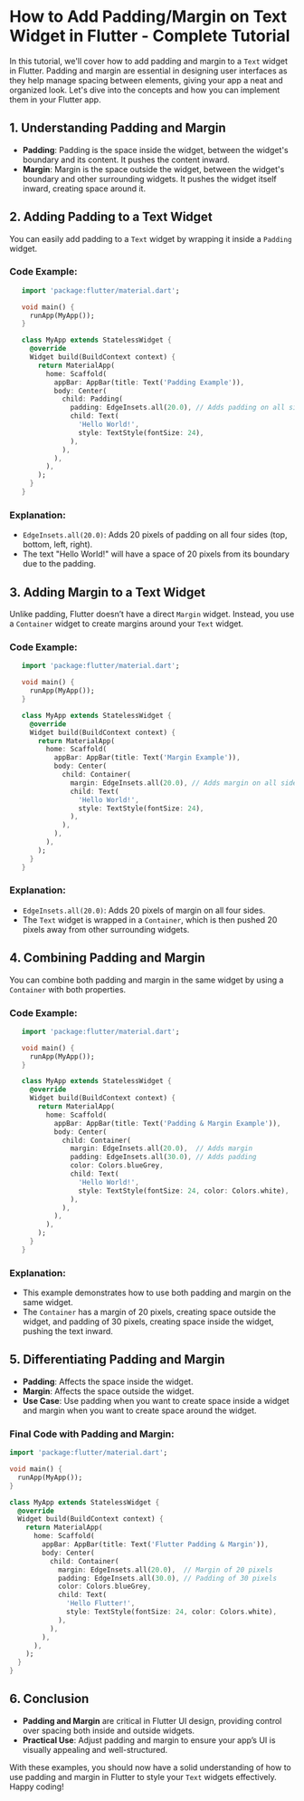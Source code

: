 # How to Add Padding/Margin on Text Widget in Flutter - Complete Tutorial

In this tutorial, we'll cover how to add padding and margin to a `Text` widget in Flutter. Padding and margin are essential in designing user interfaces as they help manage spacing between elements, giving your app a neat and organized look. Let's dive into the concepts and how you can implement them in your Flutter app.

## 1. **Understanding Padding and Margin**

- **Padding**: Padding is the space inside the widget, between the widget's boundary and its content. It pushes the content inward.
- **Margin**: Margin is the space outside the widget, between the widget's boundary and other surrounding widgets. It pushes the widget itself inward, creating space around it.

## 2. **Adding Padding to a Text Widget**

   You can easily add padding to a `Text` widget by wrapping it inside a `Padding` widget.

### **Code Example:**

```dart
   import 'package:flutter/material.dart';

   void main() {
     runApp(MyApp());
   }

   class MyApp extends StatelessWidget {
     @override
     Widget build(BuildContext context) {
       return MaterialApp(
         home: Scaffold(
           appBar: AppBar(title: Text('Padding Example')),
           body: Center(
             child: Padding(
               padding: EdgeInsets.all(20.0), // Adds padding on all sides
               child: Text(
                 'Hello World!',
                 style: TextStyle(fontSize: 24),
               ),
             ),
           ),
         ),
       );
     }
   }
```

### **Explanation:**

- `EdgeInsets.all(20.0)`: Adds 20 pixels of padding on all four sides (top, bottom, left, right).
- The text "Hello World!" will have a space of 20 pixels from its boundary due to the padding.

## 3. **Adding Margin to a Text Widget**

   Unlike padding, Flutter doesn’t have a direct `Margin` widget. Instead, you use a `Container` widget to create margins around your `Text` widget.

### **Code Example:**

```dart
   import 'package:flutter/material.dart';

   void main() {
     runApp(MyApp());
   }

   class MyApp extends StatelessWidget {
     @override
     Widget build(BuildContext context) {
       return MaterialApp(
         home: Scaffold(
           appBar: AppBar(title: Text('Margin Example')),
           body: Center(
             child: Container(
               margin: EdgeInsets.all(20.0), // Adds margin on all sides
               child: Text(
                 'Hello World!',
                 style: TextStyle(fontSize: 24),
               ),
             ),
           ),
         ),
       );
     }
   }
```

### **Explanation:**

- `EdgeInsets.all(20.0)`: Adds 20 pixels of margin on all four sides.
- The `Text` widget is wrapped in a `Container`, which is then pushed 20 pixels away from other surrounding widgets.

## 4. **Combining Padding and Margin**

   You can combine both padding and margin in the same widget by using a `Container` with both properties.

### **Code Example:**

```dart
   import 'package:flutter/material.dart';

   void main() {
     runApp(MyApp());
   }

   class MyApp extends StatelessWidget {
     @override
     Widget build(BuildContext context) {
       return MaterialApp(
         home: Scaffold(
           appBar: AppBar(title: Text('Padding & Margin Example')),
           body: Center(
             child: Container(
               margin: EdgeInsets.all(20.0),  // Adds margin
               padding: EdgeInsets.all(30.0), // Adds padding
               color: Colors.blueGrey,
               child: Text(
                 'Hello World!',
                 style: TextStyle(fontSize: 24, color: Colors.white),
               ),
             ),
           ),
         ),
       );
     }
   }
```

### **Explanation:**

- This example demonstrates how to use both padding and margin on the same widget.
- The `Container` has a margin of 20 pixels, creating space outside the widget, and padding of 30 pixels, creating space inside the widget, pushing the text inward.

## 5. **Differentiating Padding and Margin**

- **Padding**: Affects the space inside the widget.
- **Margin**: Affects the space outside the widget.
- **Use Case**: Use padding when you want to create space inside a widget and margin when you want to create space around the widget.

### **Final Code with Padding and Margin:**

```dart
import 'package:flutter/material.dart';

void main() {
  runApp(MyApp());
}

class MyApp extends StatelessWidget {
  @override
  Widget build(BuildContext context) {
    return MaterialApp(
      home: Scaffold(
        appBar: AppBar(title: Text('Flutter Padding & Margin')),
        body: Center(
          child: Container(
            margin: EdgeInsets.all(20.0),  // Margin of 20 pixels
            padding: EdgeInsets.all(30.0), // Padding of 30 pixels
            color: Colors.blueGrey,
            child: Text(
              'Hello Flutter!',
              style: TextStyle(fontSize: 24, color: Colors.white),
            ),
          ),
        ),
      ),
    );
  }
}
```

## 6. **Conclusion**

- **Padding and Margin** are critical in Flutter UI design, providing control over spacing both inside and outside widgets.
- **Practical Use**: Adjust padding and margin to ensure your app’s UI is visually appealing and well-structured.

With these examples, you should now have a solid understanding of how to use padding and margin in Flutter to style your `Text` widgets effectively. Happy coding!
